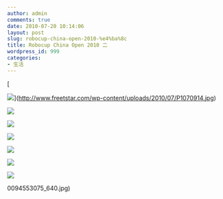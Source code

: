 ```yaml
---
author: admin
comments: true
date: 2010-07-20 10:14:06
layout: post
slug: robocup-china-open-2010-%e4%ba%8c
title: Robocup China Open 2010 二
wordpress_id: 999
categories:
- 生活
---
```


[  

![](http://www.freetstar.com/wp-content/uploads/2010/07/P1070914-1024x768.jpg)](http://www.freetstar.com/wp-content/uploads/2010/07/P1070914.jpg)

![](http://image163.poco.cn/mypoco/myphoto/20100720/09/5558833020100720094850010_640.jpg)

![](http://image163.poco.cn/mypoco/myphoto/20100720/09/5558833020100720094813092_640.jpg)

![](http://image163.poco.cn/mypoco/myphoto/20100720/09/5558833020100720094739061_640.jpg)

![](http://image163.poco.cn/mypoco/myphoto/20100720/09/5558833020100720094705018_640.jpg)

![](http://image163.poco.cn/mypoco/myphoto/20100720/09/5558833020100720094631099_640.jpg)

![](http://image163.poco.cn/mypoco/myphoto/20100720/09/5558833020100720094553075_640.jpg)

0094553075_640.jpg)

